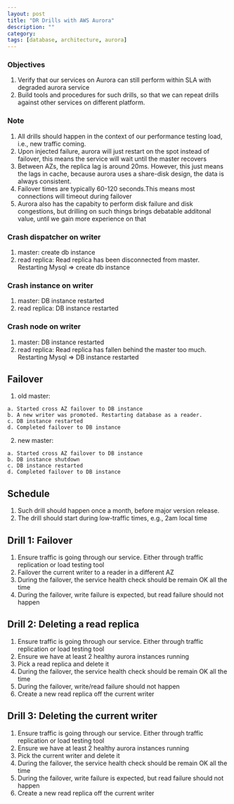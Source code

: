 ```yaml
---
layout: post
title: "DR Drills with AWS Aurora"
description: ""
category: 
tags: [database, architecture, aurora]
---
```


### Objectives

1. Verify that our services on Aurora can still perform within SLA with degraded aurora service
2. Build tools and procedures for such drills, so that we can repeat drills against other services on different platform.

### Note

1. All drills should happen in the context of our performance testing load, i.e., new traffic coming.
2. Upon injected failure, aurora will just restart on the spot instead of failover, this means the service will wait until the master recovers
3. Between AZs, the replica lag is around 20ms. However, this just means the lags in cache, because aurora uses a share-disk design, the data is always consistent.
4. Failover times are typically 60-120 seconds.This means most connections will timeout during failover
5. Aurora also has the capabity to perform disk failure and disk congestions, but drilling on such things brings debatable additonal value, until we gain more experience on that

### Crash dispatcher on writer

1. master: create db instance
2. read replica: Read replica has been disconnected from master. Restarting Mysql => create db instance

### Crash instance on writer

1. master: DB instance restarted
2. read replica: DB instance restarted

### Crash node on writer

1. master: DB instance restarted
2. read replica: Read replica has fallen behind the master too much. Restarting Mysql => DB instance restarted

Failover
--------
1. old master:

```
a. Started cross AZ failover to DB instance
b. A new writer was promoted. Restarting database as a reader.
c. DB instance restarted
d. Completed failover to DB instance
```

2. new master:

```
a. Started cross AZ failover to DB instance
b. DB instance shutdown
c. DB instance restarted	
d. Completed failover to DB instance
```

Schedule
-----------
1. Such drill should happen once a month, before major version release.
2. The drill should start during low-traffic times, e.g., 2am local time

Drill 1: Failover
--------
1. Ensure traffic is going through our service. Either through traffic replication or load testing tool
2. Failover the current writer to a reader in a different AZ
3. During the failover, the service health check should be remain OK all the time
4. During the failover, write failure is expected, but read failure should not happen

Drill 2: Deleting a read replica
-----------
1. Ensure traffic is going through our service. Either through traffic replication or load testing tool
2. Ensure we have at least 2 healthy aurora instances running
3. Pick a read replica and delete it
4. During the failover, the service health check should be remain OK all the time
5. During the failover, write/read failure should not happen
6. Create a new read replica off the current writer


Drill 3: Deleting the current writer
--------
1. Ensure traffic is going through our service. Either through traffic replication or load testing tool
2. Ensure we have at least 2 healthy aurora instances running
3. Pick the current writer and delete it
4. During the failover, the service health check should be remain OK all the time
5. During the failover, write failure is expected, but read failure should not happen
6. Create a new read replica off the current writer
